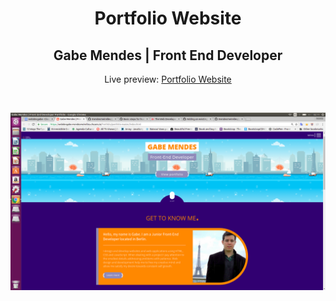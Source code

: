<h1 align="center">Portfolio Website</h1>
<h2 align="center">Gabe Mendes | Front End Developer </h2>
<p align="center">Live preview: <a href="https://serene-harbor-82794.herokuapp.com/">Portfolio Website</a></p><br>
<p align="center">
<img src="images/Screenshot.png" width="550" alt="Portfolio Website">
</p>
